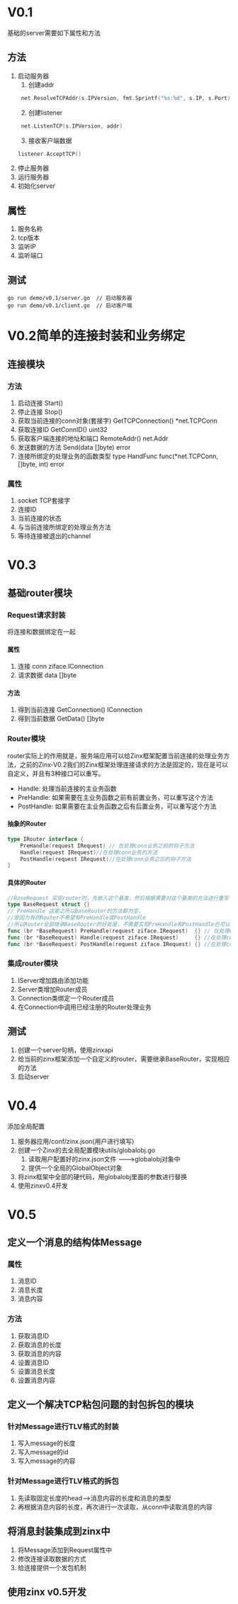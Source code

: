 # V0.1
基础的server需要如下属性和方法
## 方法
1. 启动服务器
   1. 创建addr
   ```go
    net.ResolveTCPAddr(s.IPVersion, fmt.Sprintf("%s:%d", s.IP, s.Port))
   ```
   2. 创建listener
   ```go
    net.ListenTCP(s.IPVersion, addr)
    ```
   3. 接收客户端数据
    ```go
    listener.AcceptTCP()
    ```
2. 停止服务器
3. 运行服务器
4. 初始化server
## 属性
1. 服务名称
2. tcp版本
3. 监听IP
4. 监听端口
## 测试
```
go run demo/v0.1/server.go  // 启动服务器
go run demo/v0.1/client.go  // 启动客户端
```
# V0.2简单的连接封装和业务绑定
## 连接模块
### 方法
1. 启动连接 Start()
2. 停止连接 Stop()
3. 获取当前连接的conn对象(套接字)  GetTCPConnection() *net.TCPConn
4. 获取连接ID GetConnID() uint32
5. 获取客户端连接的地址和端口 RemoteAddr() net.Addr
6. 发送数据的方法 Send(data []byte) error
7. 连接所绑定的处理业务的函数类型 type HandFunc func(*net.TCPConn, []byte, int) error
### 属性
1. socket TCP套接字 
2. 连接ID
3. 当前连接的状态
4. 与当前连接所绑定的处理业务方法
5. 等待连接被退出的channel
# V0.3
## 基础router模块
### Request请求封装
将连接和数据绑定在一起
#### 属性
1. 连接 conn ziface.IConnection
2. 请求数据 data []byte
#### 方法
1. 得到当前连接 GetConnection() IConnection
2. 得到当前数据 GetData() []byte
### Router模块
router实际上的作用就是，服务端应用可以给Zinx框架配置当前连接的处理业务方法，之前的Zinx-V0.2我们的Zinx框架处理连接请求的方法是固定的，现在是可以自定义，并且有3种接口可以重写。
* Handle: 处理当前连接的主业务函数
* PreHandle: 如果需要在主业务函数之前有前置业务，可以重写这个方法
* PostHandle: 如果需要在主业务函数之后有后置业务，可以重写这个方法
#### 抽象的Router
```go
type IRouter interface {
	PreHandle(request IRequest) // 在处理conn业务之前的钩子方法
	Handle(request IRequest)//在处理conn业务的方法
	PostHandle(request IRequest)//在处理conn业务之后的钩子方法
}
```
#### 具体的Router
```go
//BaseRequest 实现router时，先嵌入这个基类，然后根据需要对这个基类的方法进行重写
type BaseRequest struct {}
// PreHandle 这里之所以BaseRouter的方法都为空，
//是因为有的Router不希望有PreHandle或PostHandle
//所以Router全部继承BaseRouter的好处是，不需要实现PreHandle和PostHandle也可以实例化
func (br *BaseRequest) PreHandle(request ziface.IRequest)  {} // 在处理conn业务之前的钩子方法
func (br *BaseRequest) Handle(request ziface.IRequest)     {} //在处理conn业务的方法
func (br *BaseRequest) PostHandle(request ziface.IRequest) {} //在处理conn业务之后的钩子方法

```
### 集成router模块
1. IServer增加路由添加功能
2. Server类增加Router成员
3. Connection类绑定一个Router成员
4. 在Connection中调用已经注册的Router处理业务
## 测试
1. 创建一个server句柄，使用zinxapi
2. 给当前的zinx框架添加一个自定义的router，需要继承BaseRouter，实现相应的方法
3. 启动server
# V0.4
添加全局配置
1. 服务器应用/conf/zinx.json(用户进行填写)
2. 创建一个Zinx的去全局配置模块utils/globalobj.go
   1. 读取用户配置好的zinx.json文件 --->globalobj对象中
   2. 提供一个全局的GlobalObject对象
3. 将zinx框架中全部的硬代码，用globalobj里面的参数进行替换
4. 使用zinxv0.4开发
# V0.5
## 定义一个消息的结构体Message
### 属性
1. 消息ID
2. 消息长度
3. 消息内容
### 方法
1. 获取消息ID
2. 获取消息的长度
3. 获取消息的内容
4. 设置消息ID
5. 设置消息长度
6. 设置消息内容
## 定义一个解决TCP粘包问题的封包拆包的模块
### 针对Message进行TLV格式的封装
1. 写入message的长度
2. 写入message的id
3. 写入message的内容
### 针对Message进行TLV格式的拆包
1. 先读取固定长度的head-->消息内容的长度和消息的类型
2. 再根据消息内容的长度，再次进行一次读取，从conn中读取消息的内容
## 将消息封装集成到zinx中
1. 将Message添加到Request属性中
2. 修改连接读取数据的方式
3. 给连接提供一个发包机制
## 使用zinx v0.5开发
